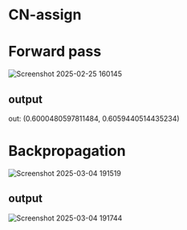 # CN-assign
# Forward pass
![Screenshot 2025-02-25 160145](https://github.com/user-attachments/assets/a426c5f4-ce7c-4a0d-a6af-b1b1a993fe50)

## output 
out: (0.6000480597811484, 0.6059440514435234)

# Backpropagation
![Screenshot 2025-03-04 191519](https://github.com/user-attachments/assets/d6961946-1e73-4808-b07a-e3e4f7727b0c)

## output 
![Screenshot 2025-03-04 191744](https://github.com/user-attachments/assets/6c8f9885-3da2-4466-b66b-c15051f8da1d)


